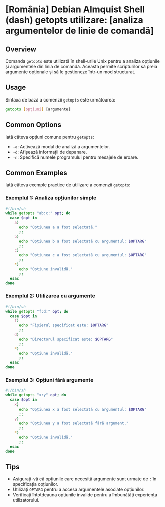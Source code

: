 # [România] Debian Almquist Shell (dash) getopts utilizare: [analiza argumentelor de linie de comandă]

## Overview
Comanda `getopts` este utilizată în shell-urile Unix pentru a analiza opțiunile și argumentele din linia de comandă. Aceasta permite scripturilor să preia argumente opționale și să le gestioneze într-un mod structurat.

## Usage
Sintaxa de bază a comenzii `getopts` este următoarea:

```sh
getopts [opțiuni] [argumente]
```

## Common Options
Iată câteva opțiuni comune pentru `getopts`:

- `-a`: Activează modul de analiză a argumentelor.
- `-d`: Afișează informații de depanare.
- `-n`: Specifică numele programului pentru mesajele de eroare.

## Common Examples
Iată câteva exemple practice de utilizare a comenzii `getopts`:

### Exemplul 1: Analiza opțiunilor simple
```sh
#!/bin/sh
while getopts "ab:c:" opt; do
  case $opt in
    a)
      echo "Opțiunea a a fost selectată."
      ;;
    b)
      echo "Opțiunea b a fost selectată cu argumentul: $OPTARG"
      ;;
    c)
      echo "Opțiunea c a fost selectată cu argumentul: $OPTARG"
      ;;
    *)
      echo "Opțiune invalidă."
      ;;
  esac
done
```

### Exemplul 2: Utilizarea cu argumente
```sh
#!/bin/sh
while getopts "f:d:" opt; do
  case $opt in
    f)
      echo "Fișierul specificat este: $OPTARG"
      ;;
    d)
      echo "Directorul specificat este: $OPTARG"
      ;;
    *)
      echo "Opțiune invalidă."
      ;;
  esac
done
```

### Exemplul 3: Opțiuni fără argumente
```sh
#!/bin/sh
while getopts "x:y" opt; do
  case $opt in
    x)
      echo "Opțiunea x a fost selectată cu argumentul: $OPTARG"
      ;;
    y)
      echo "Opțiunea y a fost selectată fără argument."
      ;;
    *)
      echo "Opțiune invalidă."
      ;;
  esac
done
```

## Tips
- Asigurați-vă că opțiunile care necesită argumente sunt urmate de `:` în specificația opțiunilor.
- Utilizați `OPTARG` pentru a accesa argumentele asociate opțiunilor.
- Verificați întotdeauna opțiunile invalide pentru a îmbunătăți experiența utilizatorului.